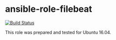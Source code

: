 # ansible-role-filebeat

[![Build Status](https://travis-ci.com/iroquoisorg/ansible-role-filebeat.svg?branch=master)](https://travis-ci.com/iroquoisorg/ansible-role-filebeat)

This role was prepared and tested for Ubuntu 16.04.
